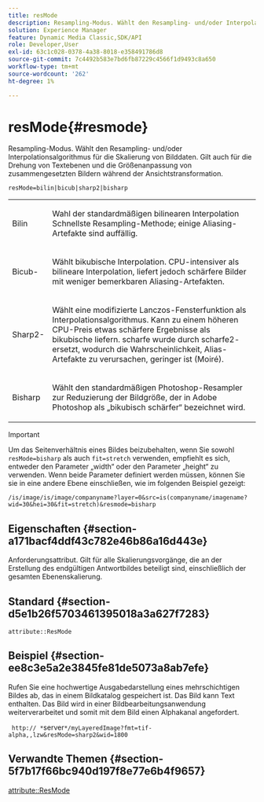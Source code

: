 ```yaml
---
title: resMode
description: Resampling-Modus. Wählt den Resampling- und/oder Interpolationsalgorithmus für die Skalierung von Bilddaten. Gilt auch für die Drehung von Textebenen und die Größenanpassung von zusammengesetzten Bildern während der Ansichtstransformation.
solution: Experience Manager
feature: Dynamic Media Classic,SDK/API
role: Developer,User
exl-id: 63c1c028-0378-4a38-8018-e358491786d8
source-git-commit: 7c4492b583e7bd6fb87229c4566f1d9493c8a650
workflow-type: tm+mt
source-wordcount: '262'
ht-degree: 1%

---
```


# resMode{#resmode}

Resampling-Modus. Wählt den Resampling- und/oder Interpolationsalgorithmus für die Skalierung von Bilddaten. Gilt auch für die Drehung von Textebenen und die Größenanpassung von zusammengesetzten Bildern während der Ansichtstransformation.

`resMode=bilin|bicub|sharp2|bisharp`

<table id="table_FD658AC521E24EB9ADBB87F98549BC3B"> 
 <tbody> 
  <tr> 
   <td colname="col1"> <p> <span class="codeph"> Bilin </span> </p> </td> 
   <td colname="col2"> <p>Wahl der standardmäßigen bilinearen Interpolation Schnellste Resampling-Methode; einige Aliasing-Artefakte sind auffällig. </p> </td> 
  </tr> 
  <tr> 
   <td colname="col1"> <p> <span class="codeph"> Bicub-</span> </p> </td> 
   <td colname="col2"> <p>Wählt bikubische Interpolation. CPU-intensiver als bilineare Interpolation, liefert jedoch schärfere Bilder mit weniger bemerkbaren Aliasing-Artefakten. </p> </td> 
  </tr> 
  <tr> 
   <td colname="col1"> <p> <span class="codeph"> Sharp2-</span> </p> </td> 
   <td colname="col2"> <p>Wählt eine modifizierte Lanczos-Fensterfunktion als Interpolationsalgorithmus. Kann zu einem höheren CPU-Preis etwas schärfere Ergebnisse als bikubische liefern. <span class="codeph"> scharfe </span> wurde durch <span class="codeph"> scharfe2-</span> ersetzt, wodurch die Wahrscheinlichkeit, Alias-Artefakte zu verursachen, geringer ist (Moiré). </p> </td> 
  </tr> 
  <tr> 
   <td colname="col1"> <p> <span class="codeph"> Bisharp </span> </p> </td> 
   <td colname="col2"> <p>Wählt den standardmäßigen Photoshop-Resampler zur Reduzierung der Bildgröße, der in Adobe Photoshop als „bikubisch schärfer“ bezeichnet wird. </p> </td> 
  </tr> 
 </tbody> 
</table>

>[!IMPORTANT]
>
>Um das Seitenverhältnis eines Bildes beizubehalten, wenn Sie sowohl `resMode=bisharp` als auch `fit=stretch` verwenden, empfiehlt es sich, entweder den Parameter „width“ oder den Parameter „height“ zu verwenden. Wenn beide Parameter definiert werden müssen, können Sie sie in eine andere Ebene einschließen, wie im folgenden Beispiel gezeigt:
>
>`/is/image/is/image/companyname?layer=0&src=is(companyname/imagename?wid=30&hei=30&fit=stretch)&resmode=bisharp`

## Eigenschaften {#section-a171bacf4ddf43c782e46b86a16d443e}

Anforderungsattribut. Gilt für alle Skalierungsvorgänge, die an der Erstellung des endgültigen Antwortbildes beteiligt sind, einschließlich der gesamten Ebenenskalierung.

## Standard {#section-d5e1b26f5703461395018a3a627f7283}

`attribute::ResMode`

## Beispiel {#section-ee8c3e5a2e3845fe81de5073a8ab7efe}

Rufen Sie eine hochwertige Ausgabedarstellung eines mehrschichtigen Bildes ab, das in einem Bildkatalog gespeichert ist. Das Bild kann Text enthalten. Das Bild wird in einer Bildbearbeitungsanwendung weiterverarbeitet und somit mit dem Bild einen Alphakanal angefordert.

` http:// *`server`*/myLayeredImage?fmt=tif-alpha,,lzw&resMode=sharp2&wid=1800`

## Verwandte Themen {#section-5f7b17f66bc940d197f8e77e6b4f9657}

[attribute::ResMode](../../../../../is-api/image-catalog/image-serving-api-ref/c-image-catalog-reference/c-attributes-reference/r-is-cat-resmode.md#reference-609095ef568743a086f28d87c54dafa2)
